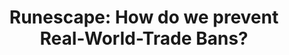 ---
title: "Runescape: How do we prevent Real-World-Trade Bans?"
bodyparagraph: "Although the risk is a very low risk to a Real World Trade ban, they do happen to traders that trade often. A Real World Trade ban is a ban from the game by the game creator because it is against the game's policy to trade gold or items for real money. Jagex does this to protect themselves from lawsuits that arise if they deem these virtual items as real world value. We protect our customers by doing the following:"
---